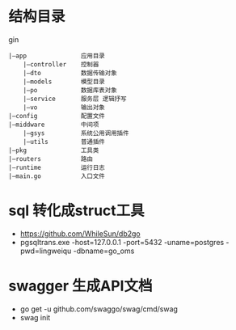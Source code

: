 # 结构目录
gin
```
|—app               应用目录
    |—controller    控制器
    |—dto           数据传输对象
    |—models        模型目录
    |—po            数据库表对象
    |—service       服务层 逻辑抒写
    |—vo            输出对象
|—config            配置文件
|—middware          中间项
    |—gsys          系统公用调用插件
    |—utils         普通插件
|—pkg               工具类
|—routers           路由
|—runtime           运行日志
|—main.go           入口文件
```

# sql 转化成struct工具
- https://github.com/WhileSun/db2go
- pgsqltrans.exe -host=127.0.0.1 -port=5432 -uname=postgres -pwd=lingweiqu -dbname=go_oms

# swagger  生成API文档
- go get -u github.com/swaggo/swag/cmd/swag
- swag init
